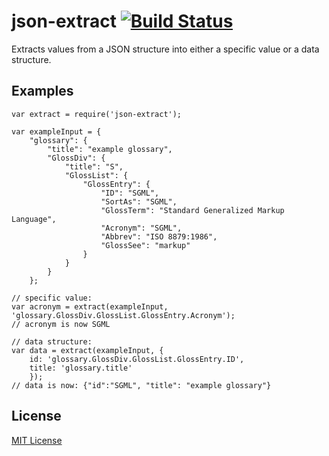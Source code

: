 json-extract [![Build Status](https://travis-ci.org/thaggie/json-extract.svg)](https://travis-ci.org/thaggie/json-extract)
===================
Extracts values from a JSON structure into either a specific value or a data structure.

## Examples

```
var extract = require('json-extract');

var exampleInput = {
    "glossary": {
        "title": "example glossary",
		"GlossDiv": {
            "title": "S",
			"GlossList": {
                "GlossEntry": {
                    "ID": "SGML",
					"SortAs": "SGML",
					"GlossTerm": "Standard Generalized Markup Language",
					"Acronym": "SGML",
					"Abbrev": "ISO 8879:1986",
					"GlossSee": "markup"
                }
            }
        }
    };

// specific value:    
var acronym = extract(exampleInput, 'glossary.GlossDiv.GlossList.GlossEntry.Acronym');
// acronym is now SGML

// data structure:
var data = extract(exampleInput, {
	id: 'glossary.GlossDiv.GlossList.GlossEntry.ID',
	title: 'glossary.title'
	});
// data is now: {"id":"SGML", "title": "example glossary"}
```

## License

[MIT License](http://en.wikipedia.org/wiki/MIT_License)
